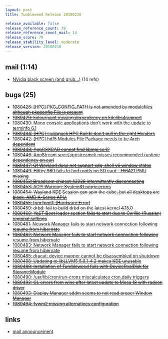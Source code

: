 ```yaml
---
layout: post
title: Tumbleweed Release 20180210

release_available: false
release_reference_count: 39
release_reference_count_mail: 14
release_score: 79
release_stability_level: moderate
release_version: 20180210
---
```


## mail (1:14)

- [NVidia black screen (and grub...)](https://lists.opensuse.org/opensuse-factory/2018-02/msg00460.html) (14 refs)

## bugs (25)

<!--more-->

- ~~[1080426: \[HPC\] PKG_CONFIG_PATH is not amended by modulefiles although pkgconfig File is present](https://bugzilla.opensuse.org/show_bug.cgi?id=1080426)~~
- ~~[1080429: kolourpaint missing dependency on kdelibs4support](https://bugzilla.opensuse.org/show_bug.cgi?id=1080429)~~
- [1080430: Mono console applications don't work with the update to terminfo 6.1](https://bugzilla.opensuse.org/show_bug.cgi?id=1080430)
- ~~[1080434: \[HPC\] scalapack HPC Builds don't pull in the right Headers](https://bugzilla.opensuse.org/show_bug.cgi?id=1080434)~~
- ~~[1080442: \[HPC\] hdf5 Modules File Package needs to be Arch dependent](https://bugzilla.opensuse.org/show_bug.cgi?id=1080442)~~
- ~~[1080443: AppCSXCAD cannot find libmpi.so.12](https://bugzilla.opensuse.org/show_bug.cgi?id=1080443)~~
- ~~[1080446: AppStream spec/appstreamcli misses recommended runtime dependency on curl](https://bugzilla.opensuse.org/show_bug.cgi?id=1080446)~~
- ~~[1080447: Qt Wayland does not support xdg-shell v6 window states](https://bugzilla.opensuse.org/show_bug.cgi?id=1080447)~~
- ~~[1080449: HiKey 960 fails to find rootfs on SD card - Hi6421 PMU missing](https://bugzilla.opensuse.org/show_bug.cgi?id=1080449)~~
- ~~[1080452: Broadcom chipset 43228 intermittently disconnecting](https://bugzilla.opensuse.org/show_bug.cgi?id=1080452)~~
- ~~[1080453: ACPI Warning: SystemIO range errors](https://bugzilla.opensuse.org/show_bug.cgi?id=1080453)~~
- ~~[1080454: Wayland KDE Session can spin the cube, but all desktops are black. AMD A-Series APU.](https://bugzilla.opensuse.org/show_bug.cgi?id=1080454)~~
- ~~[1080455: tpm tpm0: \[Hardware Error\]](https://bugzilla.opensuse.org/show_bug.cgi?id=1080455)~~
- ~~[1080459: drbd: fail to build drbd on the latest kernel 4.15.0](https://bugzilla.opensuse.org/show_bug.cgi?id=1080459)~~
- ~~[1080468: YaST Boot loader section fails to start due to Cyrillic (Russian) regional settings](https://bugzilla.opensuse.org/show_bug.cgi?id=1080468)~~
- ~~[1080481: Network Manager fails to start network connection following resume from hibernate](https://bugzilla.opensuse.org/show_bug.cgi?id=1080481)~~
- ~~[1080482: Network Manager fails to start network connection following resume from hibernate](https://bugzilla.opensuse.org/show_bug.cgi?id=1080482)~~
- [1080483: Network Manager fails to start network connection following resume from hibernate](https://bugzilla.opensuse.org/show_bug.cgi?id=1080483)
- [1080485: dracut: device mapper cannot be disassembled  on shutdown](https://bugzilla.opensuse.org/show_bug.cgi?id=1080485)
- ~~[1080488: Updating to libLLVM5 5.0.1-4.2 makes KDE unusable](https://bugzilla.opensuse.org/show_bug.cgi?id=1080488)~~
- ~~[1080489: Installation of Tumbleweed fails with DeviceRealDisk for Storage:Module](https://bugzilla.opensuse.org/show_bug.cgi?id=1080489)~~
- [1080490: /usr/lib/cron/run-crons miscalculates cron.daily triggers](https://bugzilla.opensuse.org/show_bug.cgi?id=1080490)
- ~~[1080492: GL errors from wine after latest update to Mesa 18 with radeon driver](https://bugzilla.opensuse.org/show_bug.cgi?id=1080492)~~
- ~~[1080493: Display Manager sddm seems to not read proper Window Manager](https://bugzilla.opensuse.org/show_bug.cgi?id=1080493)~~
- ~~[1080494: fvwm2 missing alternatives configuration](https://bugzilla.opensuse.org/show_bug.cgi?id=1080494)~~



## links

- [mail announcement](https://lists.opensuse.org/opensuse-factory/2018-02/msg00439.html)
